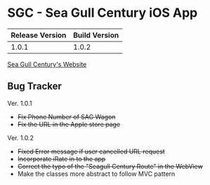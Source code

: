 SGC - Sea Gull Century iOS App
==============================

| Release Version | Build Version |
|-----------------|---------------|
| 1.0.1           | 1.0.2         |

[Sea Gull Century's Website](http://www.seagullcentury.org "Sea Gull Century's Homepage")



Bug Tracker
-----------
Ver. 1.0.1
* ~~Fix Phone Number of SAG Wagon~~
* ~~Fix the URL in the Apple store page~~

Ver. 1.0.2
* ~~Fixed Error message if user cancelled URL request~~
* ~~Incorporate iRate in to the app~~
* ~~Correct the typo of the "Seagull Century Route" in the WebView~~
* Make the classes more abstract to follow MVC pattern
